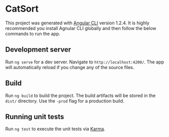 # CatSort

This project was generated with [Angular CLI](https://github.com/angular/angular-cli) version 1.2.4.
It is highly recommended you install Agnular CLI globally and then follow the below commands to run the app.

## Development server

Run `ng serve` for a dev server. Navigate to `http://localhost:4200/`. The app will automatically reload if you change any of the source files.

## Build

Run `ng build` to build the project. The build artifacts will be stored in the `dist/` directory. Use the `-prod` flag for a production build.

## Running unit tests

Run `ng test` to execute the unit tests via [Karma](https://karma-runner.github.io).

